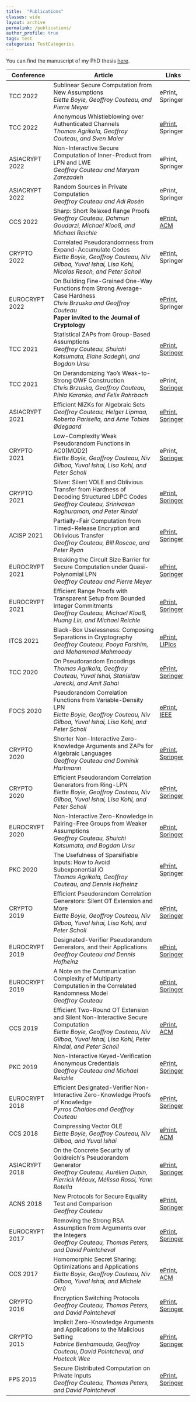 ```yaml
---
title:  "Publications"
classes: wide
layout: archive
permalink: /publications/
author_profile: true
tags: test
categories: TestCategories
---
```


You can find the manuscript of my PhD thesis [here](/assets/pdf/thesis.pdf).


| Conference | Article                                        | Links |
| -----|---------------------------------------- | -------------|
| TCC 2022  | Sublinear Secure Computation from New Assumptions <br> *Elette Boyle, Geoffroy Couteau, and Pierre Meyer*	| ePrint, Springer |
| TCC 2022  | Anonymous Whistleblowing over Authenticated Channels <br> *Thomas Agrikola, Geoffroy Couteau, and Sven Maier*	| [ePrint](https://eprint.iacr.org/2021/1341.pdf), Springer |
| ASIACRYPT 2022  | Non-Interactive Secure Computation of Inner-Product from LPN and LWE <br> *Geoffroy Couteau and Maryam Zarezadeh*	| ePrint, Springer |
| ASIACRYPT 2022  | Random Sources in Private Computation <br> *Geoffroy Couteau and Adi Rosén*	| ePrint, Springer |
| CCS 2022  | Sharp: Short Relaxed Range Proofs <br> *Geoffroy Couteau, Dahmun Goudarzi, Michael Klooß, and Michael Reichle*	| [ePrint](https://eprint.iacr.org/2022/1153.pdf), [ACM](https://dl.acm.org/doi/10.1145/3548606.3560628) |
| CRYPTO 2022  | Correlated Pseudorandomness from Expand-Accumulate Codes<br> *Elette Boyle, Geoffroy Couteau, Niv Gilboa, Yuval Ishai, Lisa Kohl, Nicolas Resch, and Peter Scholl*	| [ePrint](https://eprint.iacr.org/2022/1014.pdf), Springer |
| EUROCRYPT 2022  | On Building Fine-Grained One-Way Functions from Strong Average-Case Hardness<br> *Chris Brzuska and Geoffroy Couteau*<br> **Paper invited to the Journal of Cryptology** | [ePrint](https://eprint.iacr.org/2020/1326.pdf), Springer |
| TCC 2021  | Statistical ZAPs from Group-Based Assumptions<br> *Geoffroy Couteau, Shuichi Katsumata, Elahe Sadeghi, and Bogdan Ursu* | [ePrint](https://eprint.iacr.org/2021/688.pdf), [Springer](https://link.springer.com/chapter/10.1007/978-3-030-90459-3_16) |
| TCC 2021  | On Derandomizing Yao’s Weak-to-Strong OWF Construction<br> *Chris Brzuska, Geoffroy Couteau, Pihla Karanko, and Felix Rohrbach* | ePrint, [Springer](https://link.springer.com/chapter/10.1007/978-3-030-90453-1_15) |
| ASIACRYPT 2021  | Efficient NIZKs for Algebraic Sets<br> *Geoffroy Couteau, Helger Lipmaa, Roberto Parisella, and Arne Tobias Ødegaard* | [ePrint](https://eprint.iacr.org/2021/1251.pdf), [Springer](https://link.springer.com/chapter/10.1007/978-3-030-92078-4_5) |
| CRYPTO 2021  | Low-Complexity Weak Pseudorandom Functions in AC0[MOD2]<br> *Elette Boyle, Geoffroy Couteau, Niv Gilboa, Yuval Ishai, Lisa Kohl, and Peter Scholl*	| ePrint, [Springer](https://link.springer.com/chapter/10.1007/978-3-030-84259-8_17) |
| CRYPTO 2021 | Silver: Silent VOLE and Oblivious Transfer from Hardness of Decoding Structured LDPC Codes <br> *Geoffroy Couteau, Srinivasan Raghuraman, and Peter Rindal* |[ePrint](https://eprint.iacr.org/2021/1150.pdf), [Springer](https://link.springer.com/chapter/10.1007/978-3-030-84252-9_17)|
| ACISP 2021  | Partially-Fair Computation from Timed-Release Encryption and Oblivious Transfer <br> *Geoffroy Couteau, Bill Roscoe, and Peter Ryan*	| [ePrint](https://eprint.iacr.org/2019/1281.pdf), [Springer](https://link.springer.com/chapter/10.1007/978-3-030-90567-5_17) |
| EUROCRYPT 2021  | Breaking the Circuit Size Barrier for Secure Computation under Quasi-Polynomial LPN<br> *Geoffroy Couteau and Pierre Meyer*	| [ePrint](https://eprint.iacr.org/2021/943.pdf), [Springer](https://link.springer.com/chapter/10.1007/978-3-030-77886-6_29) |
| EUROCRYPT 2021  | Efficient Range Proofs with Transparent Setup from Bounded Integer Commitments<br> *Geoffroy Couteau, Michael Klooß, Huang Lin, and Michael Reichle*	| [ePrint](https://eprint.iacr.org/2021/540.pdf), [Springer](https://link.springer.com/chapter/10.1007/978-3-030-77883-5_9) |
| ITCS 2021  | Black-Box Uselessness: Composing Separations in Cryptography<br> *Geoffroy Couteau, Pooya Farshim, and Mohammad Mahmoody*	| [ePrint](https://eprint.iacr.org/2021/016.pdf), [LIPIcs](https://drops.dagstuhl.de/opus/volltexte/2021/13586/) |
| TCC 2020  | On Pseudorandom Encodings	<br> *Thomas Agrikola, Geoffroy Couteau, Yuval Ishai, Stanislaw Jarecki, and Amit Sahai* | [ePrint](https://eprint.iacr.org/2020/445.pdf), [Springer](https://link.springer.com/chapter/10.1007/978-3-030-64381-2_23) |
| FOCS 2020  | Pseudorandom Correlation Functions from Variable-Density LPN <br> *Elette Boyle, Geoffroy Couteau, Niv Gilboa, Yuval Ishai, Lisa Kohl, and Peter Scholl* | [ePrint](https://eprint.iacr.org/2020/1417.pdf), [IEEE](https://ieeexplore.ieee.org/document/9317926) |
| CRYPTO 2020  | Shorter Non-Interactive Zero-Knowledge Arguments and ZAPs for Algebraic Languages <br> *Geoffroy Couteau and Dominik Hartmann* | [ePrint](https://eprint.iacr.org/2020/286.pdf), [Springer](https://link.springer.com/chapter/10.1007/978-3-030-56877-1_27) |
| CRYPTO 2020  | Efficient Pseudorandom Correlation Generators from Ring-LPN <br> *Elette Boyle, Geoffroy Couteau, Niv Gilboa, Yuval Ishai, Lisa Kohl, and Peter Scholl* | [ePrint](https://eprint.iacr.org/2022/1035.pdf), [Springer](https://link.springer.com/chapter/10.1007/978-3-030-56880-1_14) |
| EUROCRYPT 2020  | Non-Interactive Zero-Knowledge in Pairing-Free Groups from Weaker Assumptions <br> *Geoffroy Couteau, Shuichi Katsumata, and Bogdan Ursu* | [ePrint](https://eprint.iacr.org/2020/535.pdf), [Springer](https://link.springer.com/chapter/10.1007/978-3-030-45727-3_15) |
| PKC 2020  | The Usefulness of Sparsifiable Inputs: How to Avoid Subexponential iO <br> *Thomas Agrikola, Geoffroy Couteau, and Dennis Hofheinz* | [ePrint](https://eprint.iacr.org/2018/470.pdf), [Springer](https://link.springer.com/chapter/10.1007/978-3-030-45374-9_7) |
| CRYPTO 2019  | Efficient Pseudorandom Correlation Generators: Silent OT Extension and More <br> *Elette Boyle, Geoffroy Couteau, Niv Gilboa, Yuval Ishai, Lisa Kohl, and Peter Scholl* | [ePrint](https://eprint.iacr.org/2019/448.pdf), [Springer](https://link.springer.com/chapter/10.1007/978-3-030-26954-8_16) |
| EUROCRYPT 2019  | Designated-Verifier Pseudorandom Generators, and their Applications <br> *Geoffroy Couteau and Dennis Hofheinz* | [ePrint](https://eprint.iacr.org/2019/236.pdf), [Springer](https://link.springer.com/chapter/10.1007/978-3-030-17656-3_20) |
| EUROCRYPT 2019  | A Note on the Communication Complexity of Multiparty Computation in the Correlated Randomness Model <br> *Geoffroy Couteau* | [ePrint](https://eprint.iacr.org/2018/465.pdf), [Springer](https://link.springer.com/chapter/10.1007/978-3-030-17656-3_17) |
| CCS 2019  | Efficient Two-Round OT Extension and Silent Non-Interactive Secure Computation <br> *Elette Boyle, Geoffroy Couteau, Niv Gilboa, Yuval Ishai, Lisa Kohl, Peter Rindal, and Peter Scholl* | [ePrint](https://eprint.iacr.org/2019/1159.pdf), [ACM](https://dl.acm.org/doi/10.1145/3319535.3354255) |
| PKC 2019  | Non-Interactive Keyed-Verification Anonymous Credentials <br> *Geoffroy Couteau and Michael Reichle* | [ePrint](https://eprint.iacr.org/2019/117.pdf), [Springer](https://link.springer.com/chapter/10.1007/978-3-030-17253-4_3) |
| EUROCRYPT 2018  | Efficient Designated-Verifier Non-Interactive Zero-Knowledge Proofs of Knowledge <br> *Pyrros Chaidos and Geoffroy Couteau* | [ePrint](https://eprint.iacr.org/2017/1029.pdf), [Springer](https://link.springer.com/chapter/10.1007/978-3-319-78372-7_7) |
| CCS 2018  | Compressing Vector OLE <br> *Elette Boyle, Geoffroy Couteau, Niv Gilboa, and Yuval Ishai* | [ePrint](https://eprint.iacr.org/2019/273.pdf), [ACM](https://dl.acm.org/doi/10.1145/3243734.3243868) |
| ASIACRYPT 2018  | On the Concrete Security of Goldreich's Pseudorandom Generator <br> *Geoffroy Couteau, Aurélien Dupin, Pierrick Méaux, Mélissa Rossi, Yann Rotella* | [ePrint](https://eprint.iacr.org/2018/1162.pdf), [Springer](https://link.springer.com/chapter/10.1007/978-3-030-03329-3_4) |
| ACNS 2018  | New Protocols for Secure Equality Test and Comparison <br> *Geoffroy Couteau* | [ePrint](https://eprint.iacr.org/2016/544.pdf), [Springer](https://link.springer.com/chapter/10.1007/978-3-319-93387-0_16) |
| EUROCRYPT 2017  | Removing the Strong RSA Assumption from Arguments over the Integers <br> *Geoffroy Couteau, Thomas Peters, and David Pointcheval* | [ePrint](https://eprint.iacr.org/2016/128.pdf), [Springer](https://link.springer.com/chapter/10.1007/978-3-319-56614-6_11) |
| CCS 2017  | Homomorphic Secret Sharing: Optimizations and Applications <br> *Elette Boyle, Geoffroy Couteau, Niv Gilboa, Yuval Ishai, and Michele Orrù* | [ePrint](https://eprint.iacr.org/2018/419.pdf), [ACM](https://dl.acm.org/doi/10.1145/3133956.3134107) |
| CRYPTO 2016  | Encryption Switching Protocols <br> *Geoffroy Couteau, Thomas Peters, and David Pointcheval* | [ePrint](https://eprint.iacr.org/2015/990.pdf), [Springer](https://link.springer.com/chapter/10.1007%2F978-3-662-53018-4_12) |
| CRYPTO 2015  | Implicit Zero-Knowledge Arguments and Applications to the Malicious Setting <br> *Fabrice Benhamouda, Geoffroy Couteau, David Pointcheval, and Hoeteck Wee* | [ePrint](https://eprint.iacr.org/2015/246.pdf), [Springer](https://link.springer.com/chapter/10.1007/978-3-662-48000-7_6) |
| FPS 2015  | Secure Distributed Computation on Private Inputs <br> *Geoffroy Couteau, Thomas Peters, and David Pointcheval* | [ePrint](https://eprint.iacr.org/2015/1196.pdf), [Springer](https://link.springer.com/chapter/10.1007%2F978-3-319-30303-1_2) |